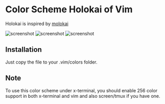 # Color Scheme Holokai of Vim

Holokai is inspired by [molokai](http://github.com/tomasr/molokai)

![screenshot](https://lh5.googleusercontent.com/-i8XKXAzWS0E/UTRnXM6aReI/AAAAAAAAAJE/GBgq-LKJ3QE/s842/c_in_kernel.png)
![screenshot](https://lh4.googleusercontent.com/-QTEJlqhlYjQ/UTRnXINnw1I/AAAAAAAAAJE/TB960pNe2cI/s884/java_in_android.png)
![screenshot](https://lh5.googleusercontent.com/-QVXzQ9Eh83o/UTRnXOKY0uI/AAAAAAAAAJE/qWwJjdYw6AQ/s612/python_in_transolution.png)

## Installation
Just copy the file to your .vim/colors folder.

## Note
To use this color scheme under x-terminal, you should enable 256 color support in both x-terminal and vim and also screen/tmux if you have one.
